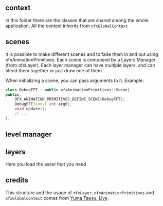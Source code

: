 ## context
In this folder there are the classes that are shared among the whole application. All the context inherits from `ofxGlobalContext`

## scenes
It is possible to make different scenes and to fade them in and out using ofxAnimationPrimitives.
Each scene is composed by a Layers Manager (from ofxLayer). Each layer manager can have multiple layers, and can blend them together or just draw one of them.

When initializing a scene, you can pass arguments to it. Example:

```cpp
class DebugFFT : public ofxAnimationPrimitives::Scene{
public:
    OFX_ANIMATION_PRIMITIVES_DEFINE_SCENE(DebugFFT);
    DebugFFT(const int arg0);
    void update(); 
    // ...
};
```

## level manager

## layers
Here you load the asset that you need

## credits
This structure and the usage of `ofxLayer`, `ofxAnimationPrimitives` and `ofxGlobalContext` comes from [Yuma Taesu, Live](https://github.com/yumataesu/Live).
